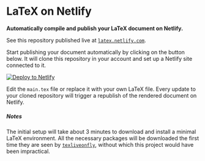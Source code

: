 # LaTeX on Netlify

**Automatically compile and publish your LaTeX document on Netlify.**

See this repository published live at [`latex.netlify.com`](https://latex.netlify.com).

Start publishing your document automatically by clicking on the button below. It will clone this repository in your account and set up a Netlify site connected to it.

[![Deploy to Netlify](https://www.netlify.com/img/deploy/button.svg)](https://app.netlify.com/start/deploy?repository=https://github.com/frangio/netlify-latex)

Edit the `main.tex` file or replace it with your own LaTeX file. Every update to your cloned repository will trigger a republish of the rendered document on Netlify.

##### Notes

The initial setup will take about 3 minutes to download and install a minimal LaTeX environment. All the necessary packages will be downloaded the first time they are seen by [`texliveonfly`](https://www.ctan.org/pkg/texliveonfly), without which this project would have been impractical.

